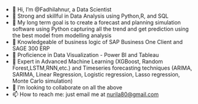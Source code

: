 - 👋 Hi, I’m @Fadhilahnur, a Data Scientist
- 👀 Strong and skillful in Data Analysis using Python,R, and SQL
- 👀 My long term goal is to create a forecast and planning simulation software using Python capturing all the trend and get prediction using the best
     model from modelling analysis
- 🌱 Knowledgeable of business logic of  SAP Business One Client and SAGE 300 ERP 
- 🌱 Proficience in Data Visualization - Power BI and Tableau
- 🌱 Expert in Advanced Machine Learning (XGBoost, Random Forest,LSTM,RNN,etc.) and Timeseries forecasting techniques (ARIMA, SARIMA, Linear Regression, 
     Logistic regression, Lasso regression, Monte Carlo simulation)
- 💞️ I’m looking to collaborate on all the above
- 📫 How to reach me: just email me at nurila80@gmail.com

<!---
Fadhilahnur/Fadhilahnur is a ✨ special ✨ repository because its `README.md` (this file) appears on your GitHub profile.
You can click the Preview link to take a look at your changes.
--->
